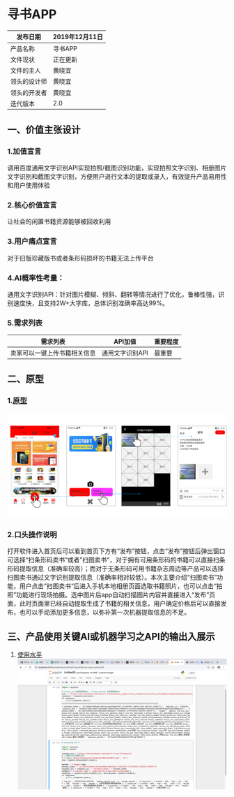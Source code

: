 # 寻书APP
| 发布日期 | 2019年12月11日 | 
| ------ | ------ | 
| 产品名称 | 寻书APP | 
| 文件现状 | 正在更新 | 
| 文件的主人 | 黄晓宜 | 
| 领头的设计师 | 黄晓宜 |
| 领头的开发者 | 黄晓宜 |
| 迭代版本 | 2.0 |

## 一、价值主张设计
### 1.加值宣言
调用百度通用文字识别API实现拍照/截图识别功能，实现拍照文字识别、相册图片文字识别和截图文字识别，方便用户进行文本的提取或录入，有效提升产品易用性和用户使用体验
### 2.核心价值宣言
让社会的闲置书籍资源能够被回收利用
### 3.用户痛点宣言
对于旧版珍藏版书或者条形码损坏的书籍无法上传平台
### 4.AI概率性考量：
通用文字识别API：针对图片模糊、倾斜、翻转等情况进行了优化，鲁棒性强，识别速度快，且支持2W+大字库，总体识别准确率高达99%。
### 5.需求列表
| 需求列表 | API加值 | 重要程度 |
| ------ | ------ | ------ |
| 卖家可以一键上传书籍相关信息| 通用文字识别API | 最重要

## 二、原型
### 1.[原型](https://gitee.com/NFUNM031/book_search_pictures/blob/master/%E5%8E%9F%E5%9E%8B1.png "原型")
![image](https://github.com/NFUNM031/API_ML_AI_/blob/master/%E5%8E%9F%E5%9E%8B1.png)
### 2.口头操作说明
打开软件进入首页后可以看到首页下方有“发布”按钮，点击“发布”按钮后弹出窗口可选择“扫条形码卖书“或者”扫图卖书“，对于拥有可用条形码的书籍可以直接扫条形码提取信息（准确率较高）；而对于无条形码可用书籍杂志周边等产品可以选择扫图卖书通过文字识别提取信息（准确率相对较低）。本次主要介绍“扫图卖书”功能，用户点击”扫图卖书“后进入手机本地相册页面选取书籍照片，也可以点击“拍照”功能进行现场拍摄。选中图片后app自动扫描图片内容并直接进入“发布”页面，此时页面里已经自动提取生成了书籍的相关信息，用户确定价格后可以直接发布，也可以手动添加更多信息，以弥补第一次机器提取信息的不足。

## 三、产品使用关键AI或机器学习之API的输出入展示
1. [使用水平](https://gitee.com/NFUNM031/book_search_pictures/blob/master/%E4%BD%BF%E7%94%A8%E6%B0%B4%E5%B9%B3.png "使用水平")
![image](https://github.com/NFUNM031/API_ML_AI_/blob/master/%E4%BD%BF%E7%94%A8%E6%B0%B4%E5%B9%B3.png)
